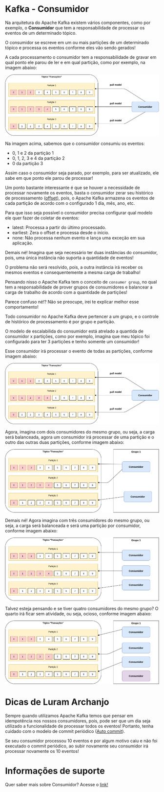 # Kafka - Consumidor

Na arquitetura do Apache Kafka existem vários componentes, como por exemplo, o **Consumidor** que tem a responsabilidade 
de processar os eventos de um determinado tópico.

O consumidor se escreve em um ou mais partições de um determinado tópico e processa os eventos conforme eles vão sendo 
gerados!

A cada processamento o consumidor tem a responsabilidade de gravar em qual ponto ele parou de ler e em qual partição, 
como por exemplo, na imagem abaixo:

![alt text](../images/kafka-005.png "Apache Kafka")

Na imagem acima, sabemos que o consumidor consumiu os eventos:

- 0, 1 e 2 da partição 1
- 0, 1, 2, 3 e 4 da partição 2
- 0 da partição 3

Assim caso o consumidor seja parado, por exemplo, para ser atualizado, ele sabe em que ponto ele parou de processar!

Um ponto bastante interessante é que se houver a necessidade de processar novamente os eventos, basta o consumidor zerar 
seu histórico de processamento ([offset](https://kafka.apache.org/documentation/#auto.offset.reset)), pois, o Apache 
Kafka armazena os eventos de cada partição de acordo com o configurado 1 dia, mês, ano, etc.

Para que isso seja possível o consumidor precisa configurar qual modelo ele quer fazer de coletar de eventos:

- latest: Processa a partir do último processado.
- earliest: Zera o offset e processa desde o início.
- none: Não processa nenhum evento e lança uma exceção em sua aplicação.

Demais né! Imagina que seja necessário ter duas instâncias do consumidor, pois, uma única instância não suporta a quantidade 
de eventos!

O problema não será resolvido, pois, a outra instância irá receber os mesmos eventos e consequentemente a mesma carga de 
trabalho!

Pensando nisso o Apache Kafka tem o conceito de `consumer group`, no qual tem a responsabilidade de prover grupos de 
consumidores e balancear a carga de trabalho de acordo com a quantidade de partições!

Parece confuso né!? Não se preocupe, irei te explicar melhor esse comportamento!

Todo consumidor no Apache Kafka deve pertencer a um grupo, e o controle de histórico de processamento é por grupo e 
partição.

O modelo de escalabilida do consumidor está atrelado a quantida de consumidor x partições, como por exemplo, imagina que 
meu tópico foi configurado para ter 3 partições e tenho somente um consumidor!

Esse consumidor irá processar o evento de todas as partições, conforme imagem abaixo:

![alt text](../images/kafka-005.png "Apache Kafka")

Agora, imagina com dois consumidores do mesmo grupo, ou seja, a carga será balanceada, agora um consumidor irá 
processar de uma partição e o outro das outras duas partições, conforme imagem abaixo:

![alt text](../images/kafka-006.png "Apache Kafka")

Demais né! Agora imagina com três consumidores do mesmo grupo, ou seja, a carga será balanceada e será uma partição por
consumidor, conforme imagem abaixo:

![alt text](../images/kafka-007.png "Apache Kafka")

Talvez esteja pensando e se tiver quatro consumidores do mesmo grupo? O quarto irá ficar sem atividade, ou seja, ocioso,
conforme imagem abaixo:

![alt text](../images/kafka-008.png "Apache Kafka")

# Dicas de Luram Archanjo

Sempre quando utilizamos Apache Kafka temos que pensar em idempotência nos nossos consumidores, pois, pode ser que um dia 
seja utilizado a funcionalidade de processar todos os eventos! Portanto, tenha cuidado com o modelo de commit 
periódico ([Auto commit](https://kafka.apache.org/documentation/#enable.auto.commit)).

Se seu consumidor processou 10 eventos e por algum motivo caiu e não foi executado o commit periódico, ao subir novamente 
seu consumidor irá processar novamente os 10 eventos!

# Informações de suporte

Quer saber mais sobre Consumidor? Acesse o [link!](https://kafka.apache.org/)